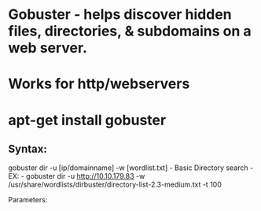 # Gobuster - helps discover hidden files, directories, & subdomains on a web server.
# Works for http/webservers
# apt-get install gobuster

## Syntax:
gobuster dir -u [ip/domainname] -w [wordlist.txt]
    - Basic Directory search
      - EX: 
        - gobuster dir -u http://10.10.179.83 -w /usr/share/wordlists/dirbuster/directory-list-2.3-medium.txt -t 100


Parameters: 
